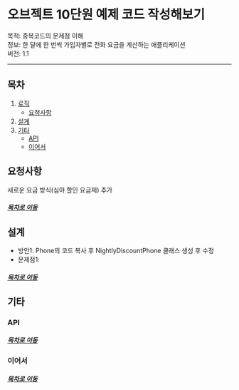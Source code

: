 오브젝트 10단원 예제 코드 작성해보기
=====
목적: 중복코드의 문제점 이해  
정보: 한 달에 한 번씩 가입자별로 전화 요금을 계산하는 애플리케이션  
버전: 1.1
- - -
## 목차
1. [로직](#로직)
	* [요청사항](#요청사항)
2. [설계](#설계)
3. [기타](#기타)
	* [API](#API)
	* [이어서](#이어서)

## 요청사항
새로운 요금 방식(심야 할인 요금제) 추가

##### [목차로 이동](#목차)

## 설계
* 방안1: Phone의 코드 복사 후 NightlyDiscountPhone 클래스 생성 후 수정
* 문제점1:

##### [목차로 이동](#목차)


## 기타

### API

##### [목차로 이동](#목차)

### 이어서


##### [목차로 이동](#목차)
